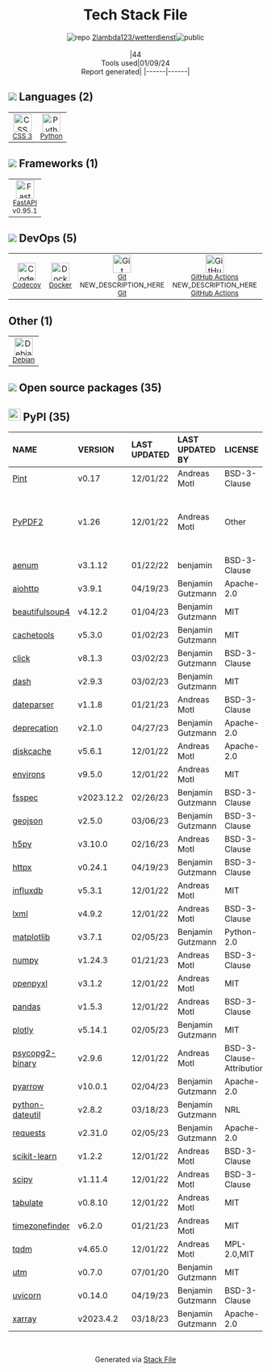 <!--
&lt;--- Readme.md Snippet without images Start ---&gt;
## Tech Stack
2lambda123/wetterdienst is built on the following main stack:

- [Python](https://www.python.org) – Languages
- [Debian](https://www.debian.org/) – Operating Systems
- [Codecov](https://codecov.io/) – Code Coverage
- [GitHub Actions](https://github.com/features/actions) – Continuous Integration
- [FastAPI](https://fastapi.tiangolo.com/) – Microframeworks (Backend)
- [Docker](https://www.docker.com/) – Virtual Machine Platforms & Containers

Full tech stack [here](/techstack.md)

&lt;--- Readme.md Snippet without images End ---&gt;

&lt;--- Readme.md Snippet with images Start ---&gt;
## Tech Stack
2lambda123/wetterdienst is built on the following main stack:

- <img width='25' height='25' src='https://img.stackshare.io/service/993/pUBY5pVj.png' alt='Python'/> [Python](https://www.python.org) – Languages
- <img width='25' height='25' src='https://img.stackshare.io/service/1656/vd4gAekh.png' alt='Debian'/> [Debian](https://www.debian.org/) – Operating Systems
- <img width='25' height='25' src='https://img.stackshare.io/service/2673/Codecov_Mark_Circle_Pink.png' alt='Codecov'/> [Codecov](https://codecov.io/) – Code Coverage
- <img width='25' height='25' src='https://img.stackshare.io/service/11563/actions.png' alt='GitHub Actions'/> [GitHub Actions](NEW_URL_HERE) – Continuous Integration NEW_DESCRIPTION_HERE
- <img width='25' height='25' src='https://img.stackshare.io/service/25014/default_f6ff39141b468e832d1bc59fc98a060df604d44d.png' alt='FastAPI'/> [FastAPI](https://fastapi.tiangolo.com/) – Microframeworks (Backend)
- <img width='25' height='25' src='https://img.stackshare.io/service/586/n4u37v9t_400x400.png' alt='Docker'/> [Docker](https://www.docker.com/) – Virtual Machine Platforms & Containers

Full tech stack [here](/techstack.md)

&lt;--- Readme.md Snippet with images End ---&gt;
-->
<div align="center">

# Tech Stack File
![](https://img.stackshare.io/repo.svg "repo") [2lambda123/wetterdienst](https://github.com/2lambda123/wetterdienst)![](https://img.stackshare.io/public_badge.svg "public")
<br/><br/>
|44<br/>Tools used|01/09/24 <br/>Report generated|
|------|------|
</div>

## <img src='https://img.stackshare.io/languages.svg'/> Languages (2)
<table><tr>
  <td align='center'>
  <img width='36' height='36' src='https://img.stackshare.io/service/6727/css.png' alt='CSS 3'>
  <br>
  <sub><a href="https://developer.mozilla.org/en-US/docs/Web/CSS/CSS3">CSS 3</a></sub>
  <br>
  <sub></sub>
</td>

<td align='center'>
  <img width='36' height='36' src='https://img.stackshare.io/service/993/pUBY5pVj.png' alt='Python'>
  <br>
  <sub><a href="https://www.python.org">Python</a></sub>
  <br>
  <sub></sub>
</td>

</tr>
</table>

## <img src='https://img.stackshare.io/frameworks.svg'/> Frameworks (1)
<table><tr>
  <td align='center'>
  <img width='36' height='36' src='https://img.stackshare.io/service/25014/default_f6ff39141b468e832d1bc59fc98a060df604d44d.png' alt='FastAPI'>
  <br>
  <sub><a href="https://fastapi.tiangolo.com/">FastAPI</a></sub>
  <br>
  <sub>v0.95.1</sub>
</td>

</tr>
</table>

## <img src='https://img.stackshare.io/devops.svg'/> DevOps (5)
<table><tr>
  <td align='center'>
  <img width='36' height='36' src='https://img.stackshare.io/service/2673/Codecov_Mark_Circle_Pink.png' alt='Codecov'>
  <br>
  <sub><a href="https://codecov.io/">Codecov</a></sub>
  <br>
  <sub></sub>
</td>

<td align='center'>
  <img width='36' height='36' src='https://img.stackshare.io/service/586/n4u37v9t_400x400.png' alt='Docker'>
  <br>
  <sub><a href="https://www.docker.com/">Docker</a></sub>
  <br>
  <sub></sub>
</td>

<td align='center'>
  <img width='36' height='36' src='https://img.stackshare.io/service/1046/git.png' alt='Git'>
  <br>
  <sub><a href="NEW_URL_HERE">Git</a></sub>
  <br>
  <sub>NEW_DESCRIPTION_HERE</sub>
  <sub><a href="http://git-scm.com/">Git</a></sub>
  <br>
  <sub></sub>
</td>

<td align='center'>
  <img width='36' height='36' src='https://img.stackshare.io/service/11563/actions.png' alt='GitHub Actions'>
  <br>
  <sub><a href="NEW_URL_HERE">GitHub Actions</a></sub>
  <br>
  <sub>NEW_DESCRIPTION_HERE</sub>
  <sub><a href="https://github.com/features/actions">GitHub Actions</a></sub>
  <br>
  <sub></sub>
</td>

<td align='center'>
  <img width='36' height='36' src='https://img.stackshare.io/service/12572/-RIWgodF_400x400.jpg' alt='PyPI'>
  <br>
  <sub><a href="https://pypi.org/">PyPI</a></sub>
  <br>
  <sub></sub>
</td>

</tr>
</table>

## Other (1)
<table><tr>
  <td align='center'>
  <img width='36' height='36' src='https://img.stackshare.io/service/1656/vd4gAekh.png' alt='Debian'>
  <br>
  <sub><a href="https://www.debian.org/">Debian</a></sub>
  <br>
  <sub></sub>
</td>

</tr>
</table>


## <img src='https://img.stackshare.io/group.svg' /> Open source packages (35)</h2>

## <img width='24' height='24' src='https://img.stackshare.io/service/12572/-RIWgodF_400x400.jpg'/> PyPI (35)

|NAME|VERSION|LAST UPDATED|LAST UPDATED BY|LICENSE|VULNERABILITIES|
|:------|:------|:------|:------|:------|:------|
|[Pint](https://pypi.org/project/Pint)|v0.17|12/01/22|Andreas Motl |BSD-3-Clause|N/A|
|[PyPDF2](https://pypi.org/project/PyPDF2)|v1.26|12/01/22|Andreas Motl |Other|[CVE-2023-36810](https://github.com/advisories/GHSA-jrm6-h9cq-8gqw) (Moderate)<br/>[CVE-2022-24859](https://github.com/advisories/GHSA-xcjx-m2pj-8g79) (Moderate)|
|[aenum](https://pypi.org/project/aenum)|v3.1.12|01/22/22|benjamin |BSD-3-Clause|N/A|
|[aiohttp](https://pypi.org/project/aiohttp)|v3.9.1|04/19/23|Benjamin Gutzmann |Apache-2.0|N/A|
|[beautifulsoup4](https://pypi.org/project/beautifulsoup4)|v4.12.2|01/04/23|Benjamin Gutzmann |MIT|N/A|
|[cachetools](https://pypi.org/project/cachetools)|v5.3.0|01/02/23|Benjamin Gutzmann |MIT|N/A|
|[click](https://pypi.org/project/click)|v8.1.3|03/02/23|Benjamin Gutzmann |BSD-3-Clause|N/A|
|[dash](https://pypi.org/project/dash)|v2.9.3|03/02/23|Benjamin Gutzmann |MIT|N/A|
|[dateparser](https://pypi.org/project/dateparser)|v1.1.8|01/21/23|Andreas Motl |BSD-3-Clause|N/A|
|[deprecation](https://pypi.org/project/deprecation)|v2.1.0|04/27/23|Benjamin Gutzmann |Apache-2.0|N/A|
|[diskcache](https://pypi.org/project/diskcache)|v5.6.1|12/01/22|Andreas Motl |Apache-2.0|N/A|
|[environs](https://pypi.org/project/environs)|v9.5.0|12/01/22|Andreas Motl |MIT|N/A|
|[fsspec](https://pypi.org/project/fsspec)|v2023.12.2|02/26/23|Benjamin Gutzmann |BSD-3-Clause|N/A|
|[geojson](https://pypi.org/project/geojson)|v2.5.0|03/06/23|Benjamin Gutzmann |BSD-3-Clause|N/A|
|[h5py](https://pypi.org/project/h5py)|v3.10.0|02/16/23|Andreas Motl |BSD-3-Clause|N/A|
|[httpx](https://pypi.org/project/httpx)|v0.24.1|04/19/23|Benjamin Gutzmann |BSD-3-Clause|N/A|
|[influxdb](https://pypi.org/project/influxdb)|v5.3.1|12/01/22|Andreas Motl |MIT|N/A|
|[lxml](https://pypi.org/project/lxml)|v4.9.2|12/01/22|Andreas Motl |BSD-3-Clause|N/A|
|[matplotlib](https://pypi.org/project/matplotlib)|v3.7.1|02/05/23|Benjamin Gutzmann |Python-2.0|N/A|
|[numpy](https://pypi.org/project/numpy)|v1.24.3|01/21/23|Andreas Motl |BSD-3-Clause|N/A|
|[openpyxl](https://pypi.org/project/openpyxl)|v3.1.2|12/01/22|Andreas Motl |MIT|N/A|
|[pandas](https://pypi.org/project/pandas)|v1.5.3|12/01/22|Andreas Motl |BSD-3-Clause|N/A|
|[plotly](https://pypi.org/project/plotly)|v5.14.1|02/05/23|Benjamin Gutzmann |MIT|N/A|
|[psycopg2-binary](https://pypi.org/project/psycopg2-binary)|v2.9.6|12/01/22|Andreas Motl |BSD-3-Clause-Attribution|N/A|
|[pyarrow](https://pypi.org/project/pyarrow)|v10.0.1|02/04/23|Benjamin Gutzmann |Apache-2.0|[CVE-2023-47248](https://github.com/advisories/GHSA-5wvp-7f3h-6wmm) (Critical)|
|[python-dateutil](https://pypi.org/project/python-dateutil)|v2.8.2|03/18/23|Benjamin Gutzmann |NRL|N/A|
|[requests](https://pypi.org/project/requests)|v2.31.0|02/05/23|Benjamin Gutzmann |Apache-2.0|N/A|
|[scikit-learn](https://pypi.org/project/scikit-learn)|v1.2.2|12/01/22|Andreas Motl |BSD-3-Clause|N/A|
|[scipy](https://pypi.org/project/scipy)|v1.11.4|12/01/22|Andreas Motl |BSD-3-Clause|N/A|
|[tabulate](https://pypi.org/project/tabulate)|v0.8.10|12/01/22|Andreas Motl |MIT|N/A|
|[timezonefinder](https://pypi.org/project/timezonefinder)|v6.2.0|01/21/23|Andreas Motl |MIT|N/A|
|[tqdm](https://pypi.org/project/tqdm)|v4.65.0|12/01/22|Andreas Motl |MPL-2.0,MIT|N/A|
|[utm](https://pypi.org/project/utm)|v0.7.0|07/01/20|Benjamin Gutzmann |MIT|N/A|
|[uvicorn](https://pypi.org/project/uvicorn)|v0.14.0|04/19/23|Benjamin Gutzmann |BSD-3-Clause|N/A|
|[xarray](https://pypi.org/project/xarray)|v2023.4.2|03/18/23|Benjamin Gutzmann |Apache-2.0|N/A|

<br/>
<div align='center'>

Generated via [Stack File](https://github.com/marketplace/stack-file)
